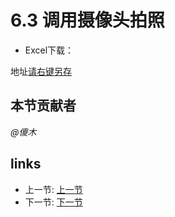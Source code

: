 # 6.3 调用摄像头拍照
- Excel下载：

地址[请右键另存](/files/6.3.1.zip)

## 本节贡献者
*@傻木*

## links
  * 上一节: [上一节](<06.2.md>)
  * 下一节: [下一节](<06.4.md>)
